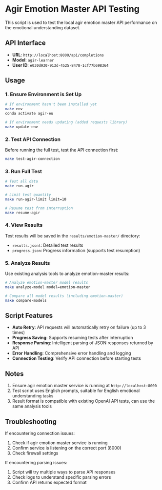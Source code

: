 # Agir Emotion Master API Testing

This script is used to test the local agir emotion master API performance on the emotional understanding dataset.

## API Interface

- **URL**: `http://localhost:8000/api/completions`
- **Model**: `agir-learner`
- **User ID**: `e030d930-913d-4525-8478-1cf77b698364`

## Usage

### 1. Ensure Environment is Set Up

```bash
# If environment hasn't been installed yet
make env
conda activate agir-eu

# If environment needs updating (added requests library)
make update-env
```

### 2. Test API Connection

Before running the full test, test the API connection first:

```bash
make test-agir-connection
```

### 3. Run Full Test

```bash
# Test all data
make run-agir

# Limit test quantity
make run-agir-limit limit=10

# Resume test from interruption
make resume-agir
```

### 4. View Results

Test results will be saved in the `results/emotion-master/` directory:

- `results.jsonl`: Detailed test results
- `progress.json`: Progress information (supports test resumption)

### 5. Analyze Results

Use existing analysis tools to analyze emotion-master results:

```bash
# Analyze emotion-master model results
make analyze-model model=emotion-master

# Compare all model results (including emotion-master)
make compare-models
```

## Script Features

- **Auto Retry**: API requests will automatically retry on failure (up to 3 times)
- **Progress Saving**: Supports resuming tests after interruption
- **Response Parsing**: Intelligent parsing of JSON responses returned by API
- **Error Handling**: Comprehensive error handling and logging
- **Connection Testing**: Verify API connection before starting tests

## Notes

1. Ensure agir emotion master service is running at `http://localhost:8000`
2. Test script uses English prompts, suitable for English emotional understanding tasks
3. Result format is compatible with existing OpenAI API tests, can use the same analysis tools

## Troubleshooting

If encountering connection issues:

1. Check if agir emotion master service is running
2. Confirm service is listening on the correct port (8000)
3. Check firewall settings

If encountering parsing issues:

1. Script will try multiple ways to parse API responses
2. Check logs to understand specific parsing errors
3. Confirm API returns expected format 